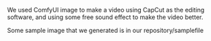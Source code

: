 We used ComfyUI image to make a video using CapCut as the editing software, and using some free sound effect to make the video better.


Some sample image that we generated is in our repository/samplefile

